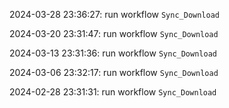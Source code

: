 2024-03-28 23:36:27: run workflow `Sync_Download` 

2024-03-20 23:31:47: run workflow `Sync_Download` 

2024-03-13 23:31:36: run workflow `Sync_Download` 

2024-03-06 23:32:17: run workflow `Sync_Download` 

2024-02-28 23:31:31: run workflow `Sync_Download` 



